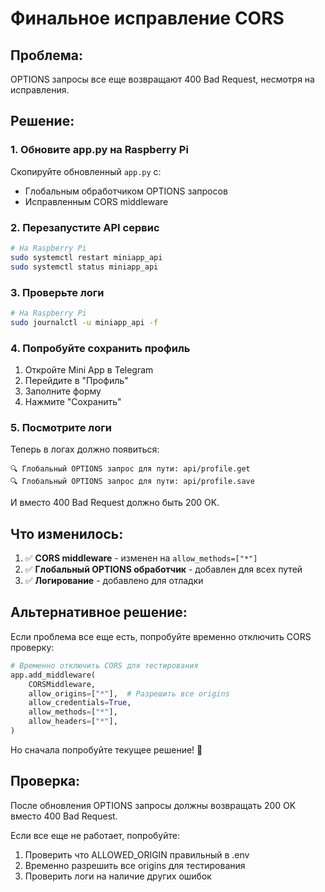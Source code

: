 # Финальное исправление CORS

## Проблема:
OPTIONS запросы все еще возвращают 400 Bad Request, несмотря на исправления.

## Решение:

### 1. Обновите app.py на Raspberry Pi

Скопируйте обновленный `app.py` с:
- Глобальным обработчиком OPTIONS запросов
- Исправленным CORS middleware

### 2. Перезапустите API сервис

```bash
# На Raspberry Pi
sudo systemctl restart miniapp_api
sudo systemctl status miniapp_api
```

### 3. Проверьте логи

```bash
# На Raspberry Pi
sudo journalctl -u miniapp_api -f
```

### 4. Попробуйте сохранить профиль

1. Откройте Mini App в Telegram
2. Перейдите в "Профиль"
3. Заполните форму
4. Нажмите "Сохранить"

### 5. Посмотрите логи

Теперь в логах должно появиться:
```
🔍 Глобальный OPTIONS запрос для пути: api/profile.get
🔍 Глобальный OPTIONS запрос для пути: api/profile.save
```

И вместо 400 Bad Request должно быть 200 OK.

## Что изменилось:

1. ✅ **CORS middleware** - изменен на `allow_methods=["*"]`
2. ✅ **Глобальный OPTIONS обработчик** - добавлен для всех путей
3. ✅ **Логирование** - добавлено для отладки

## Альтернативное решение:

Если проблема все еще есть, попробуйте временно отключить CORS проверку:

```python
# Временно отключить CORS для тестирования
app.add_middleware(
    CORSMiddleware,
    allow_origins=["*"],  # Разрешить все origins
    allow_credentials=True,
    allow_methods=["*"],
    allow_headers=["*"],
)
```

Но сначала попробуйте текущее решение! 🚀

## Проверка:

После обновления OPTIONS запросы должны возвращать 200 OK вместо 400 Bad Request.

Если все еще не работает, попробуйте:

1. Проверить что ALLOWED_ORIGIN правильный в .env
2. Временно разрешить все origins для тестирования
3. Проверить логи на наличие других ошибок
